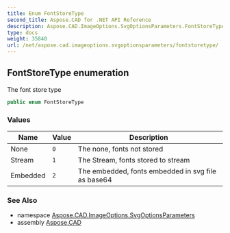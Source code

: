 ```yaml
---
title: Enum FontStoreType
second_title: Aspose.CAD for .NET API Reference
description: Aspose.CAD.ImageOptions.SvgOptionsParameters.FontStoreType enum. The font store type
type: docs
weight: 35840
url: /net/aspose.cad.imageoptions.svgoptionsparameters/fontstoretype/
---
```

## FontStoreType enumeration

The font store type

```csharp
public enum FontStoreType
```

### Values

| Name | Value | Description |
| --- | --- | --- |
| None | `0` | The none, fonts not stored |
| Stream | `1` | The Stream, fonts stored to stream |
| Embedded | `2` | The embedded, fonts embedded in svg file as base64 |

### See Also

* namespace [Aspose.CAD.ImageOptions.SvgOptionsParameters](../../aspose.cad.imageoptions.svgoptionsparameters/)
* assembly [Aspose.CAD](../../)


